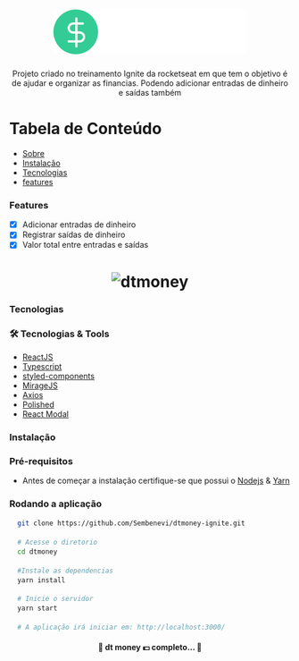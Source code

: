 
<h1 align="center">
<img src="./src/assets/logo.svg">
</h1>

<p align="center" id="sobre">Projeto criado no treinamento Ignite da rocketseat em que tem o objetivo é de ajudar e organizar as financias. Podendo adicionar entradas de dinheiro e saídas também  </p>


<h1> Tabela de Conteúdo </h1>

<!--ts-->
   * [Sobre](#Sobre)
   * [Instalação](#instalacao)
   * [Tecnologias](#tecnologias)
   * [features](#features)
<!--te-->

<h3 id="features">Features </h1>

- [x] Adicionar entradas de dinheiro
- [x] Registrar saídas de dinheiro
- [x] Valor total entre entradas e saídas
<h1 align="center">
  <img alt="dtmoney"  src="https://i.imgur.com/o8OdpRb.png" />
</h1>

<h3 id="tecnologias"> Tecnologias </h1>

### 🛠 Tecnologias & Tools 
- [ReactJS](https://pt-br.reactjs.org/)
- [Typescript](https://www.typescriptlang.org/)
- [styled-components](https://styled-components.com/)
- [MirageJS](https://miragejs.com/)
- [Axios](https://github.com/axios/axios)
- [Polished](https://polished.js.org/)
- [React Modal](https://github.com/reactjs/react-modal)


<h3 id="instalacao"> Instalação </h1>

### Pré-requisitos
- Antes de começar a instalação certifique-se que possui o [Nodejs](https://nodejs.org/en/download) & [Yarn](https://classic.yarnpkg.com/en/docs/install/#debian-stable)

### Rodando a aplicação

```bash
  git clone https://github.com/Sembenevi/dtmoney-ignite.git

  # Acesse o diretorio 
  cd dtmoney

  #Instale as dependencias
  yarn install 

  # Inicie o servidor
  yarn start 

  # A aplicação irá iniciar em: http://localhost:3000/
```

<h4 align="center"> 
	🚧  dt money 💵 completo... 🚧
</h4>